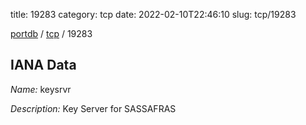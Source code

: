 title: 19283
category: tcp
date: 2022-02-10T22:46:10
slug: tcp/19283

[portdb](/) / [tcp](/category/tcp.html) / 19283


## IANA Data

_Name:_ keysrvr

_Description:_ Key Server for SASSAFRAS

